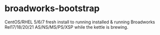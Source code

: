 # broadworks-bootstrap
CentOS/RHEL 5/6/7 fresh install to running installed &amp; running Broadworks Rel17/18/20/21 AS/NS/MS/PS/XSP while the kettle is brewing.
